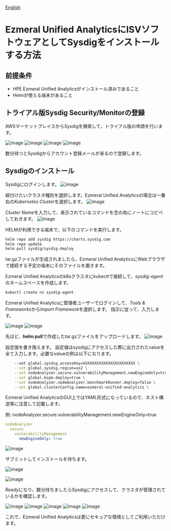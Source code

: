 [English](./README_en.md)
# Ezmeral Unified AnalyticsにISVソフトウェアとしてSysdigをインストールする方法

## 前提条件
- HPE Ezmeral Unified Analyticsがインストール済みであること
- Helmが使える端末があること

## トライアル版Sysdig Security/Monitorの登録
AWSマーケットプレイスからSysdigを検索して、トライアル版の申請を行います。

![image](./pics/trial-registration01.png)
![image](./pics/trial-registration02.png)
![image](./pics/trial-registration03.png)
![image](./pics/trial-registration04.png)

数分待つとSysdigからアカウント登録メールが来るので登録します。

## Sysdigのインストール
Sysdigにログインします。
![image](./pics/installation01.png)

紐付けたいクラスタ種別を選択します。Ezmeral Unified Analyticsの場合は一番右の*Kubernetes Cluster*を選択します。
![image](./pics/installation02.png)

*Cluster Name*を入力して、表示されているコマンドを念の為にノートにコピペしておきます。
![image](./pics/installation03.png)

HELMが利用できる端末で、以下のコマンドを実行します。

```bash
helm repo add sysdig https://charts.sysdig.com
helm repo update
helm pull sysdig/sysdig-deploy
```

tar.gzファイルが生成されましたら、Ezmeral Unified AnalyticsにWebブラウザで接続する予定の端末にそのファイルを置きます。


Ezmeral Unified Analyticsのk8sクラスタにkubectlで接続して、*sysdig-agent*のネームスペースを作成します。

```bash
kubectl create ns sysdig-agent
```

Ezmeral Unified Analyticsに管理者ユーザーでログインして、*Tools & Frameworks*から*Import Framework*を選択します。
指示に従って、入力します。

![image](./pics/installation04.png)
![image](./pics/installation05.png)

先ほど、**helm pull**で作成したtar.gzファイルをアップロードします。
![image](./pics/installation06.png)

設定値を書き換えます。
設定値はsysdigにアクセスした際に出力されたvalueを全て入力します。必要なvalueの例は以下になります。

```bash
    --set global.sysdig.accessKey=XXXXXXXXXXXXXXXXXXXXXXX \
    --set global.sysdig.region=us2 \
    --set nodeAnalyzer.secure.vulnerabilityManagement.newEngineOnly=true \
    --set global.kspm.deploy=true \
    --set nodeAnalyzer.nodeAnalyzer.benchmarkRunner.deploy=false \
    --set global.clusterConfig.name=ezmeral-unified-analytics \
```

Ezmeral Unified AnalyticsのGUI上ではYAML形式になっているので、ネスト構造等に注意して記載します。

例: nodeAnalyzer.secure.vulnerabilityManagement.newEngineOnly=true

```yaml
nodeAnalyzer
  secure
    vulnerabilityManagement
      newEngineOnly: true
```

![image](./pics/installation07.png)

サブミットしてインストールを待ちます。

![image](./pics/installation08.png)

![image](./pics/installation09.png)

*Ready*になり、数分待ちましたらSysdigにアクセスして、クラスタが管理されているかを確認します。

![image](./pics/post-installation01.png)
![image](./pics/post-installation02.png)
![image](./pics/post-installation03.png)
![image](./pics/post-installation04.png)
![image](./pics/post-installation05.png)

これで、Ezmeral Unified Analyticsは更にセキュアな環境としてご利用いただけます。